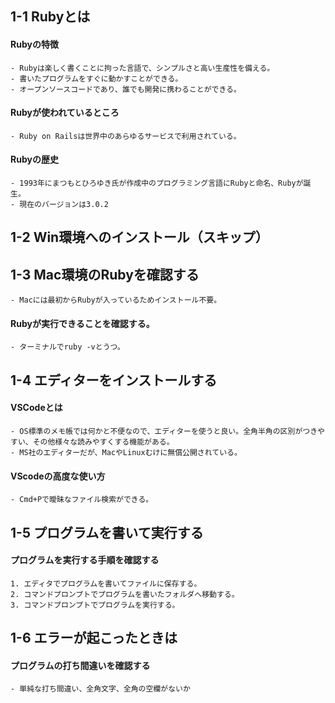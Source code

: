 ## 1-1 Rubyとは
#### Rubyの特徴
	- Rubyは楽しく書くことに拘った言語で、シンプルさと高い生産性を備える。
	- 書いたプログラムをすぐに動かすことができる。
	- オープンソースコードであり、誰でも開発に携わることができる。
#### Rubyが使われているところ
	- Ruby on Railsは世界中のあらゆるサービスで利用されている。
#### Rubyの歴史
	- 1993年にまつもとひろゆき氏が作成中のプログラミング言語にRubyと命名、Rubyが誕生。
	- 現在のバージョンは3.0.2

## 1-2 Win環境へのインストール（スキップ）
## 1-3 Mac環境のRubyを確認する
	- Macには最初からRubyが入っているためインストール不要。
#### Rubyが実行できることを確認する。
	- ターミナルでruby -vとうつ。
## 1-4 エディターをインストールする
#### VSCodeとは
	- OS標準のメモ帳では何かと不便なので、エディターを使うと良い。全角半角の区別がつきやすい、その他様々な読みやすくする機能がある。
	- MS社のエディターだが、MacやLinuxむけに無償公開されている。
#### VScodeの高度な使い方
	- Cmd+Pで曖昧なファイル検索ができる。

## 1-5 プログラムを書いて実行する
#### プログラムを実行する手順を確認する
	1. エディタでプログラムを書いてファイルに保存する。
	2. コマンドプロンプトでプログラムを書いたフォルダへ移動する。
	3. コマンドプロンプトでプログラムを実行する。

## 1-6 エラーが起こったときは
#### プログラムの打ち間違いを確認する
	- 単純な打ち間違い、全角文字、全角の空欄がないか
